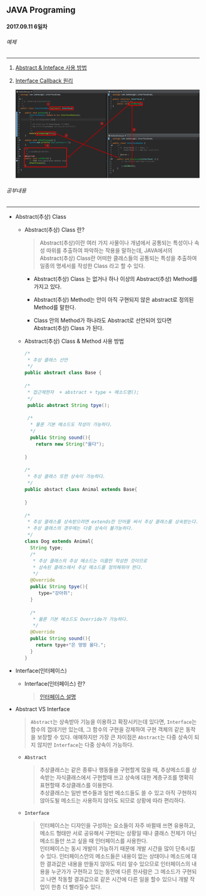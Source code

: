 JAVA Programing
----------------------------------------------------
#### 2017.09.11 6일차

###### 예제
____________________________________________________

  1. [Abstract & Inteface 사용 방법](https://github.com/Hooooong/DAY6_Abstract-Interface/tree/master/src/com/leeheungki/abstractExam)
  2. [Interface Callback 원리](https://github.com/Hooooong/DAY6_Abstract-Interface/tree/master/src/com/leeheungki/interfaceExam)

      ![callback 흐름](https://github.com/Hooooong/DAY6_Abstract-Interface/blob/master/image/%ED%9D%90%EB%A6%84%EB%8F%84.png)

###### 공부내용
____________________________________________________

  - Abstract(추상) Class

    - Abstract(추상) Class 란?

      >  Abstract(추상)이란 여러 가지 사물이나 개념에서 공통되는 특성이나 속성 따위를 추출하여 파악하는 작용을 말하는데, JAVA에서의 Abstract(추상) Class란 어떠한 클래스들의 공통되는 특성을 추출하여 일종의 명세서를 작성한 Class 라고 할 수 있다.

      - Abstract(추상) Class 는 없거나 하나 이상의 Abstract(추상) Method를 가지고 있다.

      - Abstract(추상) Method는 안이 아직 구현되지 않은 abstract로 정의된 Method를 말한다.

      - Class 안의 Method가 하나라도 Abstract로 선언되어 있다면 Abstract(추상) Class 가 된다.

    - Abstract(추상) Class & Method 사용 방법

        ```java
        /*
         * 추상 클래스 선언
         */
        public abstract class Base {

        /*
         * 접근제한자  + abstract + type + 메소드명();
         */
         public abstract String tpye();

         /*
          * 물론 기본 메소드도 작성이 가능하다.
          */
          public String sound(){
            return new String("울다");

        }

        /*
         * 추상 클래스 또한 상속이 가능하다.
         */
        public abstact class Animal extends Base{

        }

        /*
         * 추상 클래스를 상속받으려면 extends란 단어를 써서 추상 클래스를 상속받는다.
         * 추상 클래스의 경우에는 다중 상속이 불가능하다.
         */
        class Dog extends Animal{
          String type;
          /*
           * 추상 클래스의 추상 메소드는 이름만 작성한 것이므로
           * 상속된 클래스에서 추상 메소드를 정의해줘야 한다.
           */
          @Override
          public String tpye(){
             type="강아쥐";
          }

          /*
           * 물론 기본 메소드도 Override가 가능하다.
           */
          @Override
          public String sound(){
            return tpye+"은 멍멍 울다.";
          }
        }
        ```

  - Interface(인터페이스)

    - Interface(인터페이스) 란?

      > [인터페이스 설명](https://github.com/Hooooong/DAY2_Change)

  - Abstract VS Interface

    > `Abstract`는 상속받아 기능을 이용하고 확장시키는데 있다면, `Interface`는 함수의 껍데기만 있는데, 그 함수의 구현을 강제하여 구현 객체의 같은 동작을 보장할 수 있다. 애매하지만 가장 큰 차이점은 `Abstract`는 다중 상속이 되지 않지만 `Interface`는 다중 상속이 가능하다.

    - `Abstract`

      > 추상클래스는 같은 종류나 행동들을 구현할게 많을 때, 추상메소드를 상속받는 자식클래스에서 구현할때 쓰고 상속에 대한 계층구조를 명확히 표현할때 추상클래스를 이용한다.<br>
      추상클래스는 일반 변수들과 일반 메소드들도 쓸 수 있고 아직 구현하지 않아도될 메소드는 사용하지 않아도 되므로 상황에 따라 편리하다.

    - `Interface`

      > 인터페이스는 디자인을 구성하는 요소들이 자주 바뀔때 쓰면 유용하고, 메소드 형태만 서로 공유해서 구현되는 상황일 때나 클래스 전체가 아닌 메소드들만 쓰고 싶을 때 인터페이스를 사용한다.<br> 인터페이스는 동시 개발이 가능하기 때문에 개발 시간을 많이 단축시킬수 있다. 인터페이스안의 메소드들은 내용이 없는 상태이나 메소드에 대한 결과값은 내용을 만들지 않아도 미리 알수 있으므로 인터페이스의 내용을 누군가가 구현하고 있는 동안에 다른 한사람은 그 메소드가 구현되고 나면 작동할 결과값으로 같은 시간에 다른 일을 할수 있으니 개발 작업이 한층 더 빨라질수 있다.
